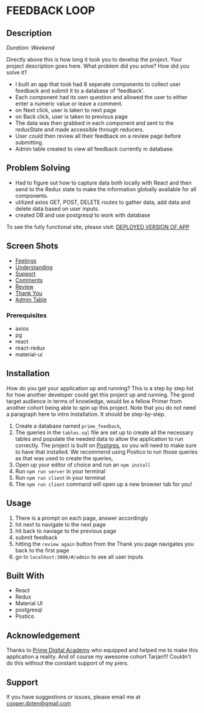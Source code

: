 
# FEEDBACK LOOP

## Description

_Duration: Weekend_

Directly above this is how long it took you to develop the project. Your project description goes here. What problem did you solve? How did you solve it? 

- I built an app that took had 8 seperate components to collect user feedback and submit it to a database of 'feedback'.
- Each component had its own question and allowed the user to either enter a numeric value or leave a comment. 
- on Next click, user is taken to next page
- on Back click, user is taken to previous page
- The data was then grabbed in each component and sent to the reduxState and made accessible through reducers.
- User could then review all their feedback on a review page before submitting.
- Admin table created to view all feedback currently in database.

## Problem Solving
- Had to figure out how to capture data both locally with React and then send to the Redux state to make the information globally available for all components.
- utilized axios GET, POST, DELETE routes to gather data, add data and delete data based on user inputs.
- created DB and use postgresql to work with database


To see the fully functional site, please visit: [DEPLOYED VERSION OF APP](www.heroku.com)

## Screen Shots
- [Feelings](public/images/feedback.png)
- [Understanding](public/images/understanding.png)
- [Support](public/images/support.png)
- [Comments](public/images/comment.png)
- [Review](public/images/review.png)
- [Thank You](public/images/thankYou.png)
- [Admin Table](public/images/adminTable.png)

### Prerequisites

- axios
- pg
- react
- react-redux
- material-ui

## Installation

How do you get your application up and running? This is a step by step list for how another developer could get this project up and running. The good target audience in terms of knowledge, would be a fellow Primer from another cohort being able to spin up this project. Note that you do not need a paragraph here to intro Installation. It should be step-by-step.


1. Create a database named `prime_feedback`,
2. The queries in the `tables.sql` file are set up to create all the necessary tables and populate the needed data to allow the application to run correctly. The project is built on [Postgres](https://www.postgresql.org/download/), so you will need to make sure to have that installed. We recommend using Postico to run those queries as that was used to create the queries, 
3. Open up your editor of choice and run an `npm install`
4. Run `npm run server` in your terminal
5. Run `npm run client` in your terminal
6. The `npm run client` command will open up a new browser tab for you!

## Usage

1. There is a prompt on each page, answer accordingly
2. hit next to navigate to the next page 
3. hit back to naviage to the previous page
4. submit feedback 
5. hitting the `review again` button from the Thank you page navigates you back to the first page
6. go to `localhost:3000/#/admin` to see all user inputs


## Built With

- React
- Redux
- Material UI
- postgresql
- Postico



## Acknowledgement
Thanks to [Prime Digital Academy](www.primeacademy.io) who equipped and helped me to make this application a reality. And of course my awesome cohort Tarjan!!! Couldn't do this without the constant support of my piers.

## Support
If you have suggestions or issues, please email me at cooper.doten@gmail.com
